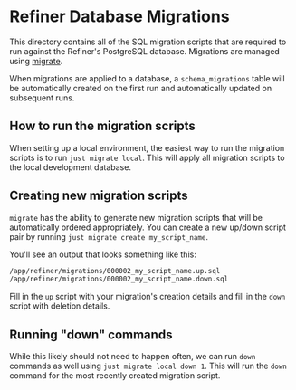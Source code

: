 # Refiner Database Migrations

This directory contains all of the SQL migration scripts that are required to run against the Refiner's PostgreSQL database. Migrations are managed using [migrate](https://github.com/golang-migrate/migrate).

When migrations are applied to a database, a `schema_migrations` table will be automatically created on the first run and automatically updated on subsequent runs.

## How to run the migration scripts

When setting up a local environment, the easiest way to run the migration scripts is to run `just migrate local`. This will apply all migration scripts to the local development database.

## Creating new migration scripts

`migrate` has the ability to generate new migration scripts that will be automatically ordered appropriately. You can create a new up/down script pair by running `just migrate create my_script_name`.

You'll see an output that looks something like this:

```sh
/app/refiner/migrations/000002_my_script_name.up.sql
/app/refiner/migrations/000002_my_script_name.down.sql
```

Fill in the `up` script with your migration's creation details and fill in the `down` script with deletion details.

## Running "down" commands

While this likely should not need to happen often, we can run `down` commands as well using `just migrate local down 1`. This will run the `down` command for the most recently created migration script.
